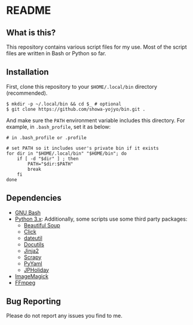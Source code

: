 # README

## What is this?

This repository contains various script files for my use. Most of the script
files are written in Bash or Python so far.

## Installation

First, clone this repository to your `$HOME/.local/bin` directory (recommended).

```console
$ mkdir -p ~/.local/bin && cd $_ # optional
$ git clone https://github.com/showa-yojyo/bin.git .
```

And make sure the `PATH` environment variable includes this directory. For
example, in `.bash_profile`, set it as below:

```shell
# in .bash_profile or .profile

# set PATH so it includes user's private bin if it exists
for dir in "$HOME/.local/bin" "$HOME/bin"; do
    if [ -d "$dir" ] ; then
        PATH="$dir:$PATH"
        break
    fi
done
```

## Dependencies

* [GNU Bash]
* [Python 3.x][Python]: Additionally, some scripts use some third party
  packages:
  * [Beautiful Soup]
  * [Click]
  * [dateutil]
  * [Docutils]
  * [Jinja2]
  * [Scrapy]
  * [PyYaml]
  * [JPHoliday]
* [ImageMagick]
* [FFmpeg]

## Bug Reporting

Please do not report any issues you find to me.

[GNU Bash]: <https://www.gnu.org/software/bash/>
[Python]: <https://www.python.org/>
[Beautiful Soup]: <https://www.crummy.com/software/BeautifulSoup/>
[dateutil]: <https://github.com/dateutil/dateutil>
[Docutils]: <https://sourceforge.net/projects/docutils/>
[Jinja2]: <https://palletsprojects.com/projects/jinja/>
[Scrapy]: <https://scrapy.org/>
[PyYAML]: <https://pyyaml.org/>
[FFmpeg]: <https://ffmpeg.org/>
[ImageMagick]: <https://imagemagick.org/>
[JPHoliday]: <https://github.com/Lalcs/jpholiday>
[Click]: <https://click.palletsprojects.com/en/stable/>
